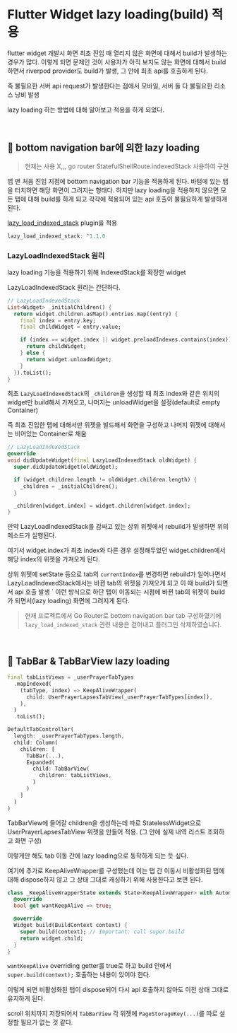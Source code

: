 # Flutter Widget lazy loading(build) 적용

flutter widget 개발시 화면 최초 진입 때 열리지 않은 화면에 대해서 build가 발생하는 경우가 많다.
이렇게 되면 문제인 것이 사용자가 아직 보지도 않는 화면에 대해서 build하면서 riverpod provider도 build가 발생, 그 안에 최초 api를 호출하게 된다.

즉 불필요한 서버 api request가 발생한다는 점에서 모바일, 서버 둘 다 불필요한 리소스 낭비 발생

lazy loading 하는 방법에 대해 알아보고 적용을 하게 되었다.

<br>

## 📌 bottom navigation bar에 의한 lazy loading

> 현재는 사용 X,,, go router StatefulShellRoute.indexedStack 사용하여 구현

앱 맨 처음 진입 지점에 bottom navigation bar 기능을 적용하게 된다. 바텀에 있는 탭을 터치하면 해당 화면이 그려지는 형태다.
하지만 lazy loading을 적용하지 않으면 모든 탭에 대해 build를 하게 되고 각각에 적용되어 있는 api 호출이 불필요하게 발생하게 된다.

[lazy_load_indexed_stack](https://pub.dev/packages/lazy_load_indexed_stack) plugin을 적용

```dart
lazy_load_indexed_stack: ^1.1.0
```

### LazyLoadIndexedStack 원리

lazy loading 기능을 적용하기 위해 IndexedStack를 확장한 widget

LazyLoadIndexedStack 원리는 간단하다.

```dart
// LazyLoadIndexedStack
List<Widget> _initialChildren() {
  return widget.children.asMap().entries.map((entry) {
    final index = entry.key;
    final childWidget = entry.value;

    if (index == widget.index || widget.preloadIndexes.contains(index)) {
      return childWidget;
    } else {
      return widget.unloadWidget;
    }
  }).toList();
}
```

최초 `LazyLoadIndexedStack`의 `_children`을 생성할 때 최초 index와 같은 위치의 widget만 build해서 가져오고, 나머지는 unloadWidget을 설정(default로 empty Container)

즉 최초 진입한 탭에 대해서만 위젯을 빌드해서 화면을 구성하고 나머지 위젯에 대해서는 비어있는 Container로 채움

```dart
// LazyLoadIndexedStack
@override
void didUpdateWidget(final LazyLoadIndexedStack oldWidget) {
  super.didUpdateWidget(oldWidget);

  if (widget.children.length != oldWidget.children.length) {
    _children = _initialChildren();
  }

  _children[widget.index] = widget.children[widget.index];
}
```
만약 LazyLoadIndexedStack를 감싸고 있는 상위 위젯에서 rebuild가 발생하면 위의 메소드가 실행된다.

여기서 widget.index가 최초 index와 다른 경우 설정해두었던 widget.children에서 해당 index의 위젯을 가져오게 된다.

상위 위젯에 setState 등으로 tab의 `currentIndex`를 변경하면 rebuild가 일어나면서 LazyLoadIndexedStack에서는 바뀐 tab의 위젯을 가져오게 되고 이 때 build가 되면서 api 호출 발생
`
이런 방식으로 하단 탭이 이동되는 시점에 바뀐 tab의 위젯이 build가 되면서(lazy loading) 화면에 그려지게 된다.

> 현재 프로젝트에서 Go Router로 bottom navigation bar tab 구성하였기에 `lazy_load_indexed_stack` 관련 내용은 걷어내고 플러그인 삭제하였습니다.

<br>

## 📌 TabBar & TabBarView lazy loading

```dart
final tabListViews = _userPrayerTabTypes
  .mapIndexed(
    (tabType, index) => KeepAliveWrapper(
      child: UserPrayerLapsesTabView(_userPrayerTabTypes[index]),
    ),
  )
  .toList();

DefaultTabController(
  length: _userPrayerTabTypes.length,
  child: Column(
    children: [
      TabBar(...),
      Expanded(
        child: TabBarView(
          children: tabListViews,
        )
      )
    ]
  )
)
```
TabBarView에 들어갈 children을 생성하는데 따로 StatelessWidget으로 UserPrayerLapsesTabView 위젯을 만들어 적용. (그 안에 실제 내역 리스트 조회하고 화면 구성)

이렇게만 해도 tab 이동 간에 lazy loading으로 동작하게 되는 듯 싶다.

여기에 추가로 KeepAliveWrapper를 구성했는데 이는 탭 간 이동시 비활성화된 탭에 대해 dispose하지 않고 그 상태 그대로 캐싱하기 위해 사용한다고 보면 된다.

```dart
class _KeepAliveWrapperState extends State<KeepAliveWrapper> with AutomaticKeepAliveClientMixin {
  @override
  bool get wantKeepAlive => true;

  @override
  Widget build(BuildContext context) {
    super.build(context); // Important: call super.build
    return widget.child;
  }
}
```
`wantKeepAlive` overriding getter를 true로 하고 build 안에서 
`super.build(context);` 호출하는 내용이 있어야 한다.

이렇게 되면 비활성화된 탭이 dispose되어 다시 api 호출하지 않아도 이전 상태 그대로 유지하게 된다. 

scroll 위치까지 저장되어서 `TabBarView` 각 위젯에 `PageStorageKey(...)`를 따로 설정할 필요가 없는 것 같다.